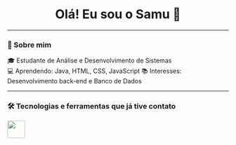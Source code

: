 <h1 align="center">Olá! Eu sou o Samu 👋</h1>

---

### 🚀 Sobre mim

🎓 Estudante de Análise e Desenvolvimento de Sistemas  
💻 Aprendendo: Java, HTML, CSS, JavaScript
📚 Interesses: Desenvolvimento back-end e Banco de Dados  

---

### 🛠️ Tecnologias e ferramentas que já tive contato

<img src="https://cdn.jsdelivr.net/gh/devicons/devicon@latest/icons/html5/html5-original.svg" width=40px/>

